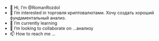 - 👋 Hi, I’m @RomanRozdol
- 👀 I’m interested in  торговля  криптовалютами.  Хочу создать хороший  фундаментальный анализ.
- 🌱 I’m currently learning  
- 💞️ I’m looking to collaborate on ...анализу
- 📫 How to reach me ...

<!---
RomanRozdol/RomanRozdol is a ✨ special ✨ repository because its `README.md` (this file) appears on your GitHub profile.
You can click the Preview link to take a look at your changes.
--->
